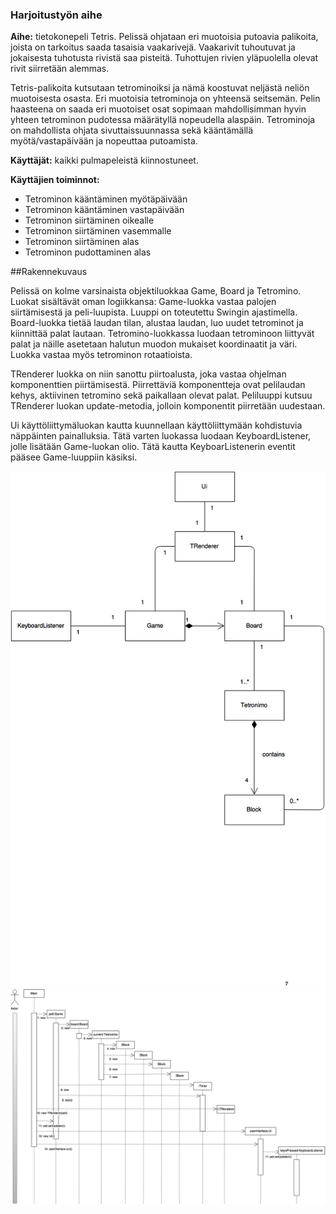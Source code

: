 ### Harjoitustyön aihe
**Aihe:** tietokonepeli Tetris. Pelissä ohjataan eri muotoisia putoavia palikoita, joista on tarkoitus saada tasaisia vaakarivejä. Vaakarivit tuhoutuvat ja jokaisesta tuhotusta rivistä saa pisteitä. Tuhottujen rivien yläpuolella olevat rivit siirretään alemmas. 

Tetris-palikoita kutsutaan tetrominoiksi ja nämä koostuvat neljästä neliön muotoisesta osasta. Eri muotoisia tetrominoja on yhteensä seitsemän. Pelin haasteena on saada eri muotoiset osat sopimaan mahdollisimman hyvin yhteen tetrominon pudotessa määrätyllä nopeudella alaspäin. Tetrominoja on mahdollista ohjata sivuttaissuunnassa sekä kääntämällä myötä/vastapäivään ja nopeuttaa putoamista.

**Käyttäjät:** kaikki pulmapeleistä kiinnostuneet.

**Käyttäjien toiminnot:**
- Tetrominon kääntäminen myötäpäivään
- Tetrominon kääntäminen vastapäivään
- Tetrominon siirtäminen oikealle
- Tetrominon siirtäminen vasemmalle
- Tetrominon siirtäminen alas
- Tetrominon pudottaminen alas

##Rakennekuvaus

Pelissä on kolme varsinaista objektiluokkaa Game, Board ja Tetromino. Luokat sisältävät oman logiikkansa: Game-luokka vastaa palojen siirtämisestä ja peli-luupista. Luuppi on toteutettu Swingin ajastimella. Board-luokka tietää laudan tilan, alustaa laudan, luo uudet tetrominot ja kiinnittää palat lautaan. Tetromino-luokkassa luodaan tetrominoon liittyvät palat ja näille asetetaan halutun muodon mukaiset koordinaatit ja väri. Luokka vastaa myös tetrominon rotaatioista.

TRenderer luokka on niin sanottu piirtoalusta, joka vastaa ohjelman komponenttien piirtämisestä. Piirrettäviä komponentteja ovat pelilaudan kehys, aktiivinen tetromino sekä paikallaan olevat palat. Peliluuppi kutsuu TRenderer luokan update-metodia, jolloin komponentit piirretään uudestaan.

Ui käyttöliittymäluokan kautta kuunnellaan käyttöliittymään kohdistuvia näppäinten painalluksia. Tätä varten luokassa luodaan KeyboardListener, jolle lisätään Game-luokan olio. Tätä kautta KeyboarListenerin eventit pääsee Game-luuppiin käsiksi.

![Luokkakaavio](/dokumentaatio/Luokkakaavio_ver3.png)
![Käynnistys sekvenssi](/dokumentaatio/SetupSeq.png)

